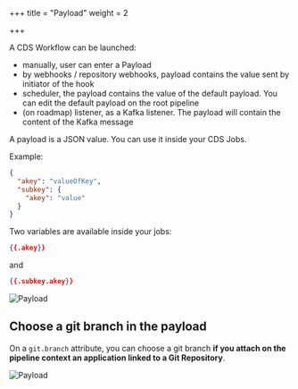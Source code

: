 +++
title = "Payload"
weight = 2

+++


A CDS Workflow can be launched:

* manually, user can enter a Payload
* by webhooks / repository webhooks, payload contains the value sent by initiator of the hook
* scheduler, the payload contains the value of the default payload. You can edit the default payload on the root pipeline
* (on roadmap) listener, as a Kafka listener. The payload will contain the content of the Kafka message

A payload is a JSON value. You can use it inside your CDS Jobs.

Example:

```json
{
  "akey": "valueOfKey",
  "subkey": {
    "akey": "value"
  }
}
```

Two variables are available inside your jobs:

```json
{{.akey}}
```

and

```json
{{.subkey.akey}}
```


![Payload](/images/workflows.design.payload.png)


## Choose a git branch in the payload

On a `git.branch` attribute, you can choose a git branch **if you attach on the pipeline context an application linked to a Git Repository**.

![Payload](/images/workflows.design.payload.gif)
